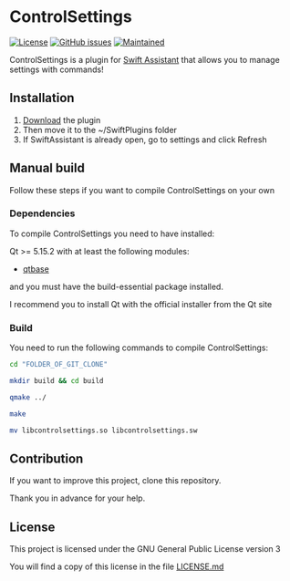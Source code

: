 # ControlSettings

[![License](https://img.shields.io/badge/license-GPLv3.0-blue.svg)](https://www.gnu.org/licenses/gpl-3.0.html) [![GitHub issues](https://img.shields.io/github/issues/Swiftapp-hub/ControlSettings-Plugin-Swift-Assistant.svg)](https://github.com/Swiftapp-hub/ControlSettings-Plugin-Swift-Assistant/issues) [![Maintained](https://img.shields.io/maintenance/yes/2021.svg)](https://github.com/Swiftapp-hub/ControlSettings-Plugin-Swift-Assistant/commits/develop)

ControlSettings is a plugin for [Swift Assistant](https://github.com/Swiftapp-hub/Swift-Assistant) that allows you to manage settings with commands!

## Installation

1. [Download](https://github.com/Swiftapp-hub/ControlSettings-Plugin-Swift-Assistant/releases/) the plugin
2. Then move it to the ~/SwiftPlugins folder
3. If SwiftAssistant is already open, go to settings and click Refresh

## Manual build

Follow these steps if you want to compile ControlSettings on your own

### Dependencies

To compile ControlSettings you need to have installed:

Qt >= 5.15.2 with at least the following modules:

* [qtbase](http://code.qt.io/cgit/qt/qtbase.git)

and you must have the build-essential package installed.

I recommend you to install Qt with the official installer from the Qt site

### Build

You need to run the following commands to compile ControlSettings:

```bash
cd "FOLDER_OF_GIT_CLONE"
```

```bash
mkdir build && cd build
```

```bash
qmake ../
```

```bash
make
```

```bash
mv libcontrolsettings.so libcontrolsettings.sw
```

## Contribution

If you want to improve this project, clone this repository.

Thank you in advance for your help.

## License

This project is licensed under the GNU General Public License version 3

You will find a copy of this license in the file [LICENSE.md](https://github.com/Swiftapp-hub/ControlSettings-Plugin-Swift-Assistant/blob/master/LICENSE.md)
